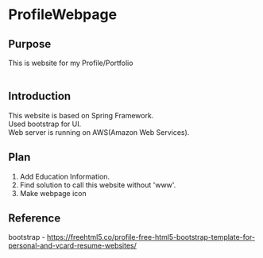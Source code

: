 # ProfileWebpage


## Purpose  
  This is website for my Profile/Portfolio <br>  


## Introduction
  This website is based on Spring Framework. <br>
  Used bootstrap for UI. <br>
  Web server is running on AWS(Amazon Web Services).

## Plan
  1. Add Education Information.
  2. Find solution to call this website without 'www'.
  3. Make webpage icon
  
## Reference
  bootstrap - https://freehtml5.co/profile-free-html5-bootstrap-template-for-personal-and-vcard-resume-websites/
